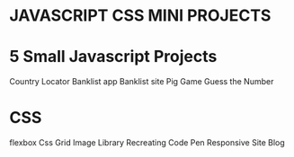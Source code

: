 # JAVASCRIPT CSS MINI PROJECTS

# 5 Small Javascript Projects

Country Locator
Banklist app
Banklist site
Pig Game
Guess the Number

# CSS

flexbox
Css Grid Image Library
Recreating Code Pen
Responsive Site
Blog
